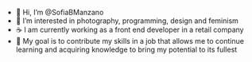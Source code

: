 - 👋 Hi, I’m @SofiaBManzano
- 👀 I’m interested in photography, programming, design and feminism
- ☕ I am currently working as a front end developer in a retail company
- 💞️ My goal is to contribute my skills in a job that allows me to continue learning and acquiring knowledge to bring my potential to its fullest



